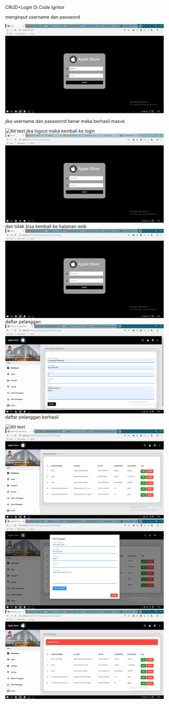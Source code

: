 CRUD+Login Di Code Ignitor

menginput username dan password

![Alt text](https://github.com/FirmansyahD/CI_LOGIN-CRUD/blob/master/CI-Login%2BCUD/login.PNG)

jika username dan passworrd benar maka berhasil masuk

![Alt text](https://github.com/FirmansyahD/CI_LOGIN-CRUD/blob/master/CI-Login%2BCUD/behasillog.PNG)
jika logout maka kembali ke login
![Alt text](https://github.com/FirmansyahD/CI_LOGIN-CRUD/blob/master/CI-Login%2BCUD/LOGOUT.PNG)
dan tidak bisa kembali ke halaman web
![Alt text](https://github.com/FirmansyahD/CI_LOGIN-CRUD/blob/master/CI-Login%2BCUD/ERR.PNG)
daftar pelanggan
![Alt text](https://github.com/FirmansyahD/CI_LOGIN-CRUD/blob/master/CI-Login%2BCUD/Daftar%20Pelanggan.PNG)
daftar pelanggan berhasil

![Alt text](https://github.com/FirmansyahD/CI_LOGIN-CRUD/blob/master/CI-Login%2BCUD/berhasilDaf.PNG)
![Alt text](https://github.com/FirmansyahD/CI_LOGIN-CRUD/blob/master/CI-Login%2BCUD/DataPelanggan.PNG)
![Alt text](https://github.com/FirmansyahD/CI_LOGIN-CRUD/blob/master/CI-Login%2BCUD/edit.PNG)
![Alt text](https://github.com/FirmansyahD/CI_LOGIN-CRUD/blob/master/CI-Login%2BCUD/berhasiledi.PNG)
